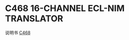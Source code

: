 <!-- C468.md --- 
;; 
;; Description: 
;; Author: Hongyi Wu(吴鸿毅)
;; Email: wuhongyi@qq.com 
;; Created: 四 6月  1 16:16:09 2017 (+0800)
;; Last-Updated: 四 6月  1 16:17:33 2017 (+0800)
;;           By: Hongyi Wu(吴鸿毅)
;;     Update #: 1
;; URL: http://wuhongyi.cn -->

# C468    16-CHANNEL ECL-NIM TRANSLATOR

说明书 [C468](/pdf/ElectronicsModules/CAEN/c468_rev0.pdf)





<!-- C468.md ends here -->
